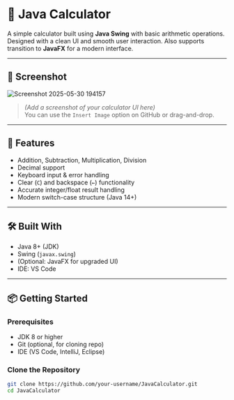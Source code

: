 
# 🧮 Java Calculator

A simple calculator built using **Java Swing** with basic arithmetic operations. Designed with a clean UI and smooth user interaction. Also supports transition to **JavaFX** for a modern interface.

---

## 📸 Screenshot
![Screenshot 2025-05-30 194157](https://github.com/user-attachments/assets/47d81a04-c6d0-4248-9e85-02ebdd8c5851)

> *(Add a screenshot of your calculator UI here)*  
> You can use the `Insert Image` option on GitHub or drag-and-drop.

---

## 🚀 Features

- Addition, Subtraction, Multiplication, Division
- Decimal support
- Keyboard input & error handling
- Clear (`C`) and backspace (`←`) functionality
- Accurate integer/float result handling
- Modern switch-case structure (Java 14+)

---

## 🛠️ Built With

- Java 8+ (JDK)
- Swing (`javax.swing`)
- (Optional: JavaFX for upgraded UI)
- IDE: VS Code

---

## 📦 Getting Started

### Prerequisites

- JDK 8 or higher
- Git (optional, for cloning repo)
- IDE (VS Code, IntelliJ, Eclipse)

### Clone the Repository

```bash
git clone https://github.com/your-username/JavaCalculator.git
cd JavaCalculator

